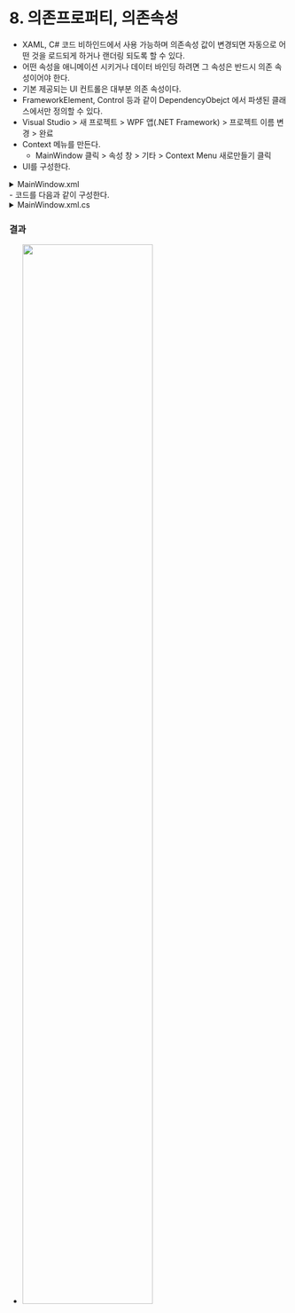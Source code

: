 # 8. 의존프로퍼티, 의존속성

- XAML, C# 코드 비하인드에서 사용 가능하며 의존속성 값이 변경되면 자동으로 어떤 것을 로드되게 하거나 랜더링 되도록 할 수 있다.
- 어떤 속성을 애니메이션 시키거나 데이터 바인딩 하려면 그 속성은 반드시 의존 속성이어야 한다.
- 기본 제공되는 UI 컨트롤은 대부분 의존 속성이다.
- FrameworkElement, Control 등과 같이 DependencyObejct 에서 파생된 클래스에서만 정의할 수 있다.
- Visual Studio > 새 프로젝트 > WPF 앱(.NET Framework) > 프로젝트 이름 변경 > 완료
- Context 메뉴를 만든다.
  - MainWindow 클릭 > 속성 창 > 기타 > Context Menu 새로만들기 클릭
- UI를 구성한다.
<details><summary>MainWindow.xml</summary>

```xml
<Window x:Class="_08.DependencyProperty.MainWindow"
        xmlns="http://schemas.microsoft.com/winfx/2006/xaml/presentation"
        xmlns:x="http://schemas.microsoft.com/winfx/2006/xaml"
        xmlns:d="http://schemas.microsoft.com/expression/blend/2008"
        xmlns:mc="http://schemas.openxmlformats.org/markup-compatibility/2006"
        xmlns:local="clr-namespace:_08.DependencyProperty"
        mc:Ignorable="d"
        Title="MainWindow" Height="450" Width="800">
    <Window.ContextMenu>
        <ContextMenu MenuItem.Click="ContextMenu_Click">
            <MenuItem Header="YELLOW"/>
            <MenuItem Header="GREEN"/>
            <MenuItem Header="BLUE"/>
        </ContextMenu>
    </Window.ContextMenu>
    <TextBox x:Name="textBox1" HorizontalAlignment="Left" Height="37" Margin="234,188,0,0" TextWrapping="Wrap" Text="TextBox" VerticalAlignment="Top" Width="355"/>
</Window>
```
</details>
- 코드를 다음과 같이 구성한다.
<details><summary>MainWindow.xml.cs</summary>

```cs
using System;
using System.Collections.Generic;
using System.Linq;
using System.Text;
using System.Threading.Tasks;
using System.Windows;
using System.Windows.Controls;
using System.Windows.Data;
using System.Windows.Documents;
using System.Windows.Input;
using System.Windows.Media;
using System.Windows.Media.Imaging;
using System.Windows.Navigation;
using System.Windows.Shapes;

namespace _08.wpfDependencyProperty
{
    /// <summary>
    /// MainWindow.xaml에 대한 상호 작용 논리
    /// </summary>
    public partial class MainWindow : Window
    {
        public MainWindow()
        {
            InitializeComponent();
        }

        // DependencyProperty(MyProperty)를 위한 래퍼속성 MyColor
        // 이 래퍼속성은 System.Windows.DependencyObject 클래스의 GetValue()와 SetValue() 메서드를 이용해 get, set을 정의해야 한다.
        public string MyColor
        {
            get { return (string)GetValue(MyProperty); }
            set { SetValue(MyProperty, value); }
        }

        // 의존속성 MyProperty
        // 수정이 불가하도록 의존속성 읽기전용으로 선언
        public static readonly DependencyProperty MyProperty = DependencyProperty.Register(
            "MyColor",          // 읜존속성으로 등록될 속성
            typeof(string),     // 등록할 의존속성 타입
            typeof(MainWindow), // 의존속성을 소유하게될 owner
            new FrameworkPropertyMetadata(new PropertyChangedCallback(OnMyPropertyChanged))); // 속성값 변경시 호출될 메소드
                                                                                              // 프로퍼티 값의 변경에 따른 callback 메소드 등 새로운 속성을 추가하기 위해 
                                                                                              // FrameworkPropertyMetadata를 인자 값으로 전달할 수 있다.
        private static void OnMyPropertyChanged(DependencyObject d, DependencyPropertyChangedEventArgs e)
        {
            MainWindow win = d as MainWindow;
            SolidColorBrush brush = (SolidColorBrush)new BrushConverter().ConvertFromString(e.NewValue.ToString());
            win.Background = brush;
            win.Title = (e.OldValue == null) ? "이전배경색 없음" : "배경색 : " + e.OldValue.ToString();
            win.textBox1.Text = e.NewValue.ToString();
        }

        private void ContextMenu_Click(object sender, RoutedEventArgs e)
        {
            string str = (e.Source as MenuItem).Header as string;
            MyColor = str;
        }

    }
}
```
</details>




### 결과

- <img src="https://user-images.githubusercontent.com/66783849/190459730-262426e9-effc-46a2-b676-c32692b72dc1.png" width="70%">
